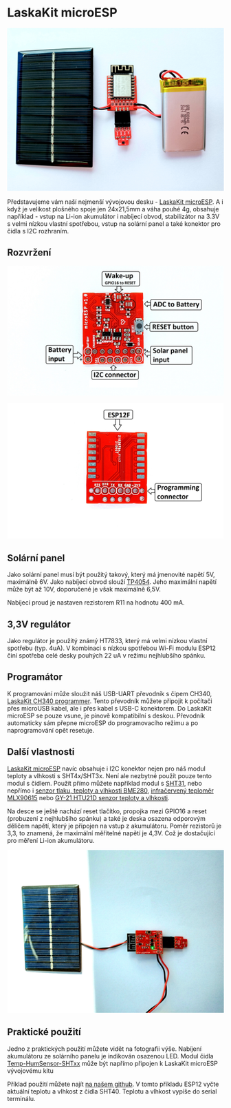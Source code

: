 # LaskaKit microESP

![microESP se solárním panelem](https://github.com/LaskaKit/microESP/blob/main/img/microESP_1.jpg)

Představujeme vám naší nejmenší vývojovou desku - [LaskaKit microESP](https://www.laskarduino.cz/laskakit-microesp/). 
A i když je velikost plošného spoje jen 24x21,5mm a váha pouhé 4g, obsahuje například - vstup na Li-ion akumulátor i nabíjecí obvod, stabilizátor na 3.3V s velmi nízkou vlastní spotřebou, vstup na solární panel a také konektor pro čidla s I2C rozhraním. 

## Rozvržení

![TOP strana microESP](https://github.com/LaskaKit/microESP/blob/main/img/microESP_TOP.jpg)


![BOTTOM strana microESP](https://github.com/LaskaKit/microESP/blob/main/img/microESP_BOT.jpg)

## Solární panel

Jako solární panel musí být použitý takový, který má jmenovité napětí 5V, maximálně 6V. Jako nabíjecí obvod slouží [TP4054](https://www.laskarduino.cz/toppower-tp4054-nabijecka-li-ion-clanku--0-4a--sot-23-5/). Jeho maximální napětí může být až 10V, doporučené je však maximálně 6,5V. 

Nabíjecí proud je nastaven rezistorem R11 na hodnotu 400 mA.

## 3,3V regulátor

Jako regulátor je použitý známý HT7833, který má velmi nízkou vlastní spotřebu (typ. 4uA). V kombinaci s nízkou spotřebou Wi-Fi modulu ESP12 činí spotřeba celé desky pouhých 22 uA v režimu nejhlubšího spánku.

## Programátor

K programování může sloužit náš USB-UART převodník s čipem CH340, [LaskaKit CH340 programmer](https://www.laskarduino.cz/laskakit-ch340-programmer-usb-c--microusb--uart/). Tento převodník můžete připojit k počítači přes microUSB kabel, ale i přes kabel s USB-C konektorem. 
Do LaskaKit microESP se pouze vsune, je pinově kompatibilní s deskou.
Převodník automaticky sám přepne microESP do programovacího režimu a po naprogramování opět resetuje. 

## Další vlastnosti

[LaskaKit microESP](https://www.laskarduino.cz/laskakit-microesp/) navíc obsahuje i I2C konektor nejen pro náš modul teploty a vlhkosti s SHT4x/SHT3x.
Není ale nezbytné použít pouze tento modul s čidlem. Použít přímo můžete například modul s [SHT31](https://www.laskarduino.cz/senzor-teploty-a-vlhkosti-vzduchu-sht30/), nebo nepřímo i [senzor tlaku, teploty a vlhkosti BME280](https://www.laskarduino.cz/arduino-senzor-tlaku--teploty-a-vlhkosti-bme280/), [infračervený teploměr MLX90615](https://www.laskarduino.cz/arduino-infracerveny-teplomer-mlx90615/) nebo [GY-21 HTU21D senzor teploty a vlhkosti](https://www.laskarduino.cz/gy-21-htu21d-senzor-teploty-a-vlhkosti/).

Na desce se ještě nachází reset tlačítko, propojka mezi GPIO16 a reset (probuzení z nejhlubšího spánku) a také je deska osazena odporovým děličem napětí, který je připojen na vstup z akumulátoru. 
Poměr rezistorů je 3,3, to znamená, že maximální měřitelné napětí je 4,3V. Což je dostačující pro měření Li-ion akumulátoru.

![microESP se solárním panelem](https://github.com/LaskaKit/microESP/blob/main/img/microESP_2.jpg)

## Praktické použití

Jedno z praktických použití můžete vidět na fotografii výše. 
Nabíjení akumulátoru ze solárního panelu je indikován osazenou LED. Modul čidla [Temp-HumSensor-SHTxx](https://github.com/LaskaKit/Temp-HumSensor-SHTxx) může být napřímo připojen k LaskaKit microESP vývojovému kitu

Příklad použití můžete najít [na našem github](https://github.com/LaskaKit/microESP/tree/main/examples). V tomto příkladu ESP12 vyčte aktuální teplotu a vlhkost z čidla SHT40. Teplotu a vlhkost vypíše do serial terminálu.  
